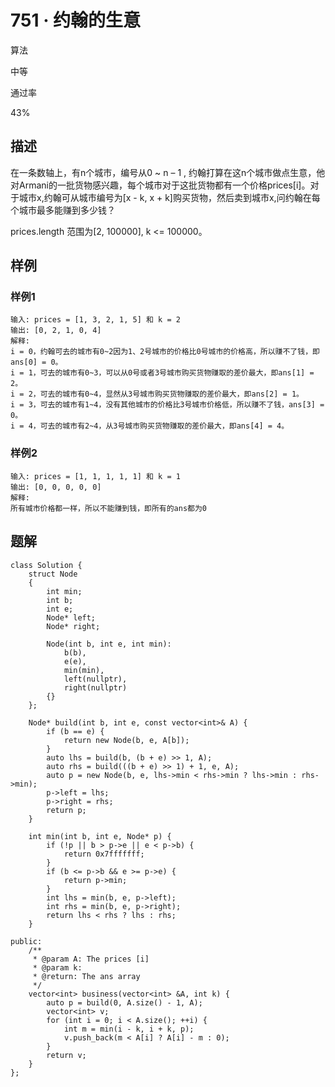 # 751 · 约翰的生意

算法

中等

通过率

43%

## 描述

在一条数轴上，有n个城市，编号从0 ~ n – 1 , 约翰打算在这n个城市做点生意，他对Armani的一批货物感兴趣，每个城市对于这批货物都有一个价格prices[i]。对于城市x,约翰可从城市编号为[x - k, x + k]购买货物，然后卖到城市x,问约翰在每个城市最多能赚到多少钱？

prices.length 范围为[2, 100000], k <= 100000。

## 样例

### 样例1

    输入: prices = [1, 3, 2, 1, 5] 和 k = 2
    输出: [0, 2, 1, 0, 4]
    解释:
    i = 0，约翰可去的城市有0~2因为1、2号城市的价格比0号城市的价格高，所以赚不了钱，即 ans[0] = 0。
    i = 1，可去的城市有0~3，可以从0号或者3号城市购买货物赚取的差价最大，即ans[1] = 2。
    i = 2，可去的城市有0~4，显然从3号城市购买货物赚取的差价最大，即ans[2] = 1。
    i = 3，可去的城市有1~4，没有其他城市的价格比3号城市价格低，所以赚不了钱，ans[3] = 0。
    i = 4，可去的城市有2~4，从3号城市购买货物赚取的差价最大，即ans[4] = 4。

### 样例2

    输入: prices = [1, 1, 1, 1, 1] 和 k = 1
    输出: [0, 0, 0, 0, 0]
    解释:
    所有城市价格都一样，所以不能赚到钱，即所有的ans都为0

## 题解

    class Solution {
        struct Node
        {
            int min;
            int b;
            int e;
            Node* left;
            Node* right;
    
            Node(int b, int e, int min):
                b(b),
                e(e),
                min(min),
                left(nullptr),
                right(nullptr)
            {}
        };
    
        Node* build(int b, int e, const vector<int>& A) {
            if (b == e) {
                return new Node(b, e, A[b]);
            }
            auto lhs = build(b, (b + e) >> 1, A);
            auto rhs = build(((b + e) >> 1) + 1, e, A);
            auto p = new Node(b, e, lhs->min < rhs->min ? lhs->min : rhs->min);
            p->left = lhs;
            p->right = rhs;
            return p;
        }
    
        int min(int b, int e, Node* p) {
            if (!p || b > p->e || e < p->b) {
                return 0x7fffffff;
            }
            if (b <= p->b && e >= p->e) {
                return p->min;
            }
            int lhs = min(b, e, p->left);
            int rhs = min(b, e, p->right);
            return lhs < rhs ? lhs : rhs;
        }
    
    public:
        /**
         * @param A: The prices [i]
         * @param k: 
         * @return: The ans array
         */
        vector<int> business(vector<int> &A, int k) {
            auto p = build(0, A.size() - 1, A);
            vector<int> v;
            for (int i = 0; i < A.size(); ++i) {
                int m = min(i - k, i + k, p);
                v.push_back(m < A[i] ? A[i] - m : 0);
            }
            return v;
        }
    };
